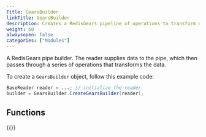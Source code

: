 ```yaml
---
Title: GearsBuilder
linkTitle: GearsBuilder
description: Creates a RedisGears pipeline of operations to transform data.
weight: 60
alwaysopen: false
categories: ["Modules"]
---
```


A RedisGears pipe builder. The reader supplies data to the pipe, which then passes through a series of operations that transforms the data.

To create a `GearsBuilder` object, follow this example code:

```java
BaseReader reader = ...; // initialize the reader
builder = GearsBuilder.CreateGearsBuilder(reader);
```

## Functions

{{<table-children columnNames="Function,Description" columnSources="LinkTitle,Description" enableLinks="LinkTitle">}}